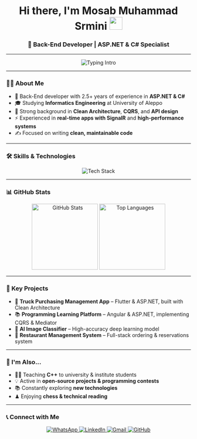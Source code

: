 <h1 align="center">Hi there, I'm Mosab Muhammad Srmini 
  <img src="https://media.giphy.com/media/hvRJCLFzcasrR4ia7z/giphy.gif" width="35">
</h1>

<h3 align="center">🚀 Back-End Developer | ASP.NET & C# Specialist</h3>

---

<!-- Animated Typing Intro -->
<p align="center">
  <img src="https://readme-typing-svg.demolab.com?font=Fira+Code&size=22&duration=2500&pause=1000&color=00C2FF&center=true&vCenter=true&width=600&lines=ASP.NET+Core+%7C+C%23+Developer;Clean+Architecture+Enthusiast;SignalR+%7C+Real-Time+Apps;Lifelong+Learner+%7C+Problem+Solver" alt="Typing Intro"/>
</p>

---

### 👨‍💻 About Me  

- 💼 Back-End developer with 2.5+ years of experience in **ASP.NET & C#**  
- 🎓 Studying **Informatics Engineering** at University of Aleppo  
- 🔧 Strong background in **Clean Architecture**, **CQRS**, and **API design**  
- ⚡ Experienced in **real-time apps with SignalR** and **high-performance systems**  
- ✍ Focused on writing **clean, maintainable code**  

---

### 🛠 Skills & Technologies  

<p align="center">
  <img src="https://skillicons.dev/icons?i=cs,dotnet,python,django,flask,nodejs,angular,ts,js,html,css,bootstrap,tailwind,flutter,dart,mysql,postgres,sqlite,git,github,vscode,visualstudio&theme=light&perline=8" alt="Tech Stack"/>
</p>

---

### 📊 GitHub Stats  

<p align="center">
  <img src="https://github-readme-stats.vercel.app/api?username=Mosab-Mohmead-Srmini&show_icons=true&theme=tokyonight&hide_border=true" alt="GitHub Stats" height="180" />
  <img src="https://github-readme-stats.vercel.app/api/top-langs/?username=Mosab-Mohmead-Srmini&layout=compact&theme=tokyonight&hide_border=true" alt="Top Languages" height="180" />
</p>

---

### 🚀 Key Projects  

- 🛒 **Truck Purchasing Management App** – Flutter & ASP.NET, built with Clean Architecture  
- 📚 **Programming Learning Platform** – Angular & ASP.NET, implementing CQRS & Mediator  
- 🤖 **AI Image Classifier** – High-accuracy deep learning model  
- 🍴 **Restaurant Management System** – Full-stack ordering & reservations system  

---

### 🌱 I'm Also...  

- 👨‍🏫 Teaching **C++** to university & institute students  
- 💡 Active in **open-source projects & programming contests**  
- 📚 Constantly exploring **new technologies**  
- ♟ Enjoying **chess & technical reading**  

---

### 📞 Connect with Me  

<p align="center">
  <a href="https://wa.me/963952824261" target="_blank">
    <img src="https://img.shields.io/badge/WhatsApp-25D366?style=for-the-badge&logo=whatsapp&logoColor=white" alt="WhatsApp">
  </a>
  <a href="https://www.linkedin.com/in/mosab-srmini" target="_blank">
    <img src="https://img.shields.io/badge/LinkedIn-0A66C2?style=for-the-badge&logo=linkedin&logoColor=white" alt="LinkedIn">
  </a>
  <a href="mailto:mosabsrmini200@gmail.com">
    <img src="https://img.shields.io/badge/Gmail-D14836?style=for-the-badge&logo=gmail&logoColor=white" alt="Gmail">
  </a>
  <a href="https://github.com/Mosab-Mohmead-Srmini">
    <img src="https://img.shields.io/badge/GitHub-181717?style=for-the-badge&logo=github&logoColor=white" alt="GitHub">
  </a>
</p>
